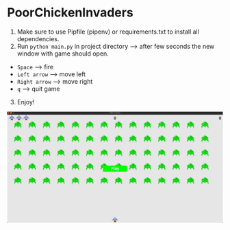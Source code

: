 # PoorChickenInvaders
1) Make sure to use Pipfile (pipenv) or requirements.txt to install all dependencies.
2) Run `python main.py` in project directory --> after few seconds the new window with game should open.

* `Space` --> fire
* `Left arrow` --> move left
* `Right arrow` --> move right
* `q` --> quit game

3) Enjoy!

![](images/poor_chicken_invaders.png)
